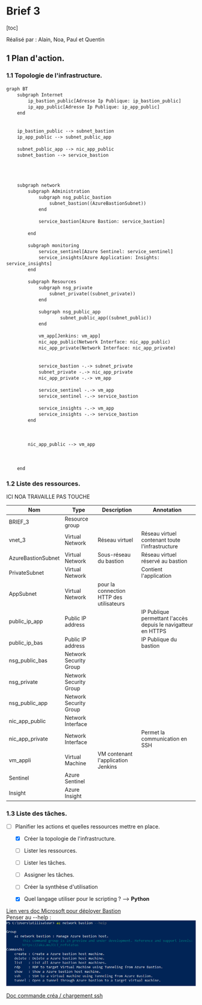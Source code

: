 # Brief 3

[toc]

Réalisé par : Alain, Noa, Paul et Quentin

## 1 Plan d'action.

### 1.1 Topologie de l'infrastructure.
```mermaid
graph BT
    subgraph Internet
        ip_bastion_public[Adresse Ip Publique: ip_bastion_public]
        ip_app_public[Adresse Ip Publique: ip_app_public]
    end


    ip_bastion_public --> subnet_bastion
    ip_app_public --> subnet_public_app

    subnet_public_app --> nic_app_public
    subnet_bastion --> service_bastion




    subgraph network
        subgraph Administration
            subgraph nsg_public_bastion
                subnet_bastion((AzureBastionSubnet))
            end

            service_bastion[Azure Bastion: service_bastion]

        end

        subgraph monitoring
            service_sentinel[Azure Sentinel: service_sentinel]
            service_insights[Azure Application: Insights: service_insights]
        end

        subgraph Resources
            subgraph nsg_private
                subnet_private((subnet_private))
            end

            subgraph nsg_public_app
                    subnet_public_app((subnet_public))
            end

            vm_app[Jenkins: vm_app]
            nic_app_public(Network Interface: nic_app_public)
            nic_app_private(Network Interface: nic_app_private)


            service_bastion -.-> subnet_private
            subnet_private -.-> nic_app_private
            nic_app_private -.-> vm_app

            service_sentinel -.-> vm_app
            service_sentinel -.-> service_bastion

            service_insights -.-> vm_app
            service_insights -.-> service_bastion
        end



        nic_app_public --> vm_app



    end
```
### 1.2 Liste des ressources.

ICI NOA TRAVAILLE PAS TOUCHE

| Nom | Type | Description | Annotation |
| -------- | -------- | -------- | - |
|   BRIEF_3  | Resource group |      | |
| vnet_3     | Virtual Network | Réseau virtuel | Réseau virtuel contenant toute l'infrastructure |
| AzureBastionSubnet | Virtual Network | Sous-réseau du bastion    | Réseau virtuel réservé au bastion |
| PrivateSubnet     | Virtual Network     |      | Contient l'application |
| AppSubnet  | Virtual Network    | pour la connection HTTP des utilisateurs     |  |
| public_ip_app | Public IP address |  |IP Publique permettant l'accès depuis le navigatteur en HTTPS |
| public_ip_bas | Public IP address |  | IP Publique du bastion|
| nsg_public_bas     | Network Security Group   |      | |
| nsg_private    | Network Security Group     |      | |
| nsg_public_app     | Network Security Group     |      | |
| nic_app_public    | Network Interface  |      |  |
| nic_app_private    | Network Interface  |      | Permet la communication en SSH |
| vm_appli | Virtual Machine | VM contenant l'application Jenkins |
| Sentinel | Azure Sentinel| |
| Insight | Azure Insight | |

### 1.3 Liste des tâches.
- [ ] Planifier les actions et quelles ressources mettre en place.

    - [x] Créer la topologie de l'infrastructure.
    - [ ] Lister les ressources.
    - [ ] Lister les tâches.
    - [ ] Assigner les tâches.
    - [ ] Créer la synthèse d'utilisation
    - [x] Quel langage utiliser pour le scripting ? --> **Python**


[Lien vers doc Microsoft pour déployer Bastion](https://docs.microsoft.com/en-us/azure/bastion/create-host-cli)  
Penser au --help :  
![img_bastion](https://github.com/b-quentin/simplon_brief3/blob/master/IMG/BASTION/screen0_bastion_help.png?raw=trueg)  

[Doc commande créa / chargement ssh](https://docs.microsoft.com/fr-fr/azure/virtual-machines/ssh-keys-azure-cli)
